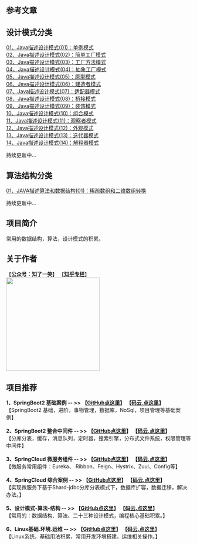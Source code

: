 ## 参考文章

## 设计模式分类
[01、Java描述设计模式(01)：单例模式](https://mp.weixin.qq.com/s?__biz=MzU4Njg0MzYwNw==&mid=2247483946&idx=1&sn=ca0a5859fe0cfa917c5046b473b09ea6&chksm=fdf45692ca83df84bdbd5859420473fde1347310de0c9ee54460a2764dade16b8a89d6321146&token=1823136575&lang=zh_CN#rd)<br/>
[02、Java描述设计模式(02)：简单工厂模式](https://mp.weixin.qq.com/s?__biz=MzU4Njg0MzYwNw==&mid=2247483946&idx=2&sn=fd8910b9a4f6fc778cd898001de293d8&chksm=fdf45692ca83df846cd0718be17a9e485e08dc1449e76aceb274c74c592c8f32f4c203032f8a&token=1823136575&lang=zh_CN#rd)<br/>
[03、Java描述设计模式(03)：工厂方法模式](https://mp.weixin.qq.com/s?__biz=MzU4Njg0MzYwNw==&mid=2247483954&idx=1&sn=4484a4c9d624c6714fc2dc79b0d43ee5&chksm=fdf4568aca83df9cd40fef6cd06614101415305b8880ce83b09150982cc24b5f1607a8746643&token=1823136575&lang=zh_CN#rd)<br/>
[04、Java描述设计模式(04)：抽象工厂模式](https://mp.weixin.qq.com/s?__biz=MzU4Njg0MzYwNw==&mid=2247483962&idx=1&sn=3e039f5b53ad8940fcd10386b21697f8&chksm=fdf45682ca83df94d3196bfcd6c42b357bd4a812c002fd5a1ff2cbee7157d6b772b8fb46f42e&token=1459214907&lang=zh_CN#rd)<br/>
[05、Java描述设计模式(05)：原型模式](https://mp.weixin.qq.com/s?__biz=MzU4Njg0MzYwNw==&mid=2247483973&idx=1&sn=5da7f34643a7f78486a204a298c4ef63&chksm=fdf456fdca83dfeb7a36ed372e4f9809d8662afaee5e001c3af80c491f5426c14046df564130&token=957373860&lang=zh_CN#rd)<br/>
[06、Java描述设计模式(06)：建造者模式](https://mp.weixin.qq.com/s?__biz=MzU4Njg0MzYwNw==&mid=2247483995&idx=1&sn=89326b4352868d8e314feaf8b179631e&chksm=fdf456e3ca83dff582ada452071cb9666bc0b17f35f0473046381d54eb13c396b6abbd5fb15a&token=1873021555&lang=zh_CN#rd)<br/>
[07、Java描述设计模式(07)：适配器模式](https://mp.weixin.qq.com/s?__biz=MzU4Njg0MzYwNw==&mid=2247484016&idx=1&sn=2b656e7eb02d62f06e40f8606feaf636&chksm=fdf456c8ca83dfde8f6dfdf4407529df7c4f0ff3b4b0b941fda4d19e91d40b32a7b885263d9a&token=212181417&lang=zh_CN#rd)<br/>
[08、Java描述设计模式(08)：桥接模式](https://mp.weixin.qq.com/s?__biz=MzU4Njg0MzYwNw==&mid=2247484049&idx=1&sn=952c9d07be9cf4e68aed558e3c648928&chksm=fdf45629ca83df3f6af23405dcd119d55af0eaca2340d0023ed97339e63adaf51961df1f50ca&token=1730846991&lang=zh_CN#rd)<br/>
[09、Java描述设计模式(09)：装饰模式](https://mp.weixin.qq.com/s?__biz=MzU4Njg0MzYwNw==&mid=2247484064&idx=1&sn=9def4c6807543226c049351dcb5b686a&chksm=fdf45618ca83df0e0fb4f9e21598601564952535d69471b04e878b1760234fee6102b18e7060&token=1761632241&lang=zh_CN#rd)<br/>
[10、Java描述设计模式(10)：组合模式](https://mp.weixin.qq.com/s?__biz=MzU4Njg0MzYwNw==&mid=2247484074&idx=1&sn=2f8480ee8ae938b465d79ef73b688b9e&chksm=fdf45612ca83df04d79161c5c9e784c983a3951c515d2bdd4c51f900603b40f7f1193c3dbeb0&token=1531330912&lang=zh_CN#rd)<br/>
[11、Java描述设计模式(11)：观察者模式](https://mp.weixin.qq.com/s?__biz=MzU4Njg0MzYwNw==&mid=2247484093&idx=1&sn=517aac3573f3469200f321ffab10e8a1&chksm=fdf45605ca83df136d2a44e689b919cf4afb0d11203230b3e62c4e9453de8e0eec590f396d59&token=2021318810&lang=zh_CN#rd)<br/>
[12、Java描述设计模式(12)：外观模式](https://mp.weixin.qq.com/s?__biz=MzU4Njg0MzYwNw==&mid=2247484099&idx=1&sn=6e77eeb9b0d1a4c61c8d019a8ee90275&chksm=fdf4567bca83df6da8f35993da279772fc6fc1a713541adc6a690059852f95e5afdd9f564984&token=1367437402&lang=zh_CN#rd)<br/>
[13、Java描述设计模式(13)：迭代器模式](https://mp.weixin.qq.com/s?__biz=MzU4Njg0MzYwNw==&mid=2247484108&idx=1&sn=6a21ed1f8c6acda10c36fec5b0129dd8&chksm=fdf45674ca83df6255bfd6d8245ab44e6db109afdd78f0af14d696637ab510c570669138b2ac&token=1669624985&lang=zh_CN#rd)<br/>
[14、Java描述设计模式(14)：解释器模式](https://mp.weixin.qq.com/s?__biz=MzU4Njg0MzYwNw==&mid=2247484146&idx=1&sn=e226ed79f8dbdb000d152225367f7d86&chksm=fdf4564aca83df5ce46f6e8f367977547381a402226a33a7de03e69c458f899ee6861cba348b&token=1152431104&lang=zh_CN#rd)<br/>

持续更新中...

## 算法结构分类

[01、JAVA描述算法和数据结构(01)：稀疏数组和二维数组转换](https://mp.weixin.qq.com/s?__biz=MzU4Njg0MzYwNw==&mid=2247483929&idx=1&sn=fdea34aea3a71ebda5ca5752763594f7&chksm=fdf456a1ca83dfb7cf1d18c8a1cfd2ebf5f0b3713d5f099b9a1057be4709e9ab5d214ac5d15e&token=1000382877&lang=zh_CN#rd)<br/>

持续更新中...

## 项目简介

常用的数据结构，算法，设计模式的积累。

## 关于作者
【<b>公众号：知了一笑</b>】    【<b><a href="https://www.zhihu.com/people/cicadasmile/columns">知乎专栏</a></b>】<br/>
<img width="255px" height="255px" src="https://avatars0.githubusercontent.com/u/50793885?s=460&v=4"/><br/>

## 项目推荐

<b>1、SpringBoot2 基础案例  -- >> 【[GitHub点这里](https://github.com/cicadasmile/spring-boot-base)】          【[码云.点这里](https://gitee.com/cicadasmile/spring-boot-base)】</b><br/>
【SpringBoot2 基础，进阶，事物管理，数据库，NoSql，项目管理等基础案例】<br/><br/>
<b>2、SpringBoot2 整合中间件  -- >> 【[GitHub点这里](https://github.com/cicadasmile/middle-ware-parent)】          【[码云.点这里](https://gitee.com/cicadasmile/middle-ware-parent)】</b><br/>
【分库分表，缓存，消息队列，定时器，搜索引擎，分布式文件系统，权限管理等中间件】<br/><br/>
<b>3、SpringCloud 微服务组件  -- >> 【[GitHub点这里](https://github.com/cicadasmile/spring-cloud-base)】          【[码云.点这里](https://gitee.com/cicadasmile/spring-cloud-base)】</b><br/>
【微服务常用组件：Eureka、 Ribbon、Feign、Hystrix、Zuul、Config等】<br/><br/>
<b>4、SpringCloud 综合案例  -- >> 【[GitHub点这里](https://github.com/cicadasmile/cloud-shard-jdbc)】          【[码云.点这里](https://gitee.com/cicadasmile/cloud-shard-jdbc)】</b><br/>
【实现微服务下基于Shard-jdbc分库分表模式下，数据库扩容，数据迁移，解决办法。】<br/><br/>
<b>5、设计模式-算法-结构  -- >> 【[GitHub点这里](https://github.com/cicadasmile/model-arithmetic-parent)】          【[码云.点这里](https://gitee.com/cicadasmile/model-arithmetic-parent)】</b><br/>
【常用的：数据结构、算法、二十三种设计模式，编程核心基础积累。】<br/><br/>
<b>6、Linux基础.环境.运维  -- >> 【[GitHub点这里](https://github.com/cicadasmile/linux-system-base)】          【[码云.点这里](https://gitee.com/cicadasmile/linux-system-base)】</b><br/>
【Linux系统，基础用法积累，常用开发环境搭建，运维相关操作。】<br/>

